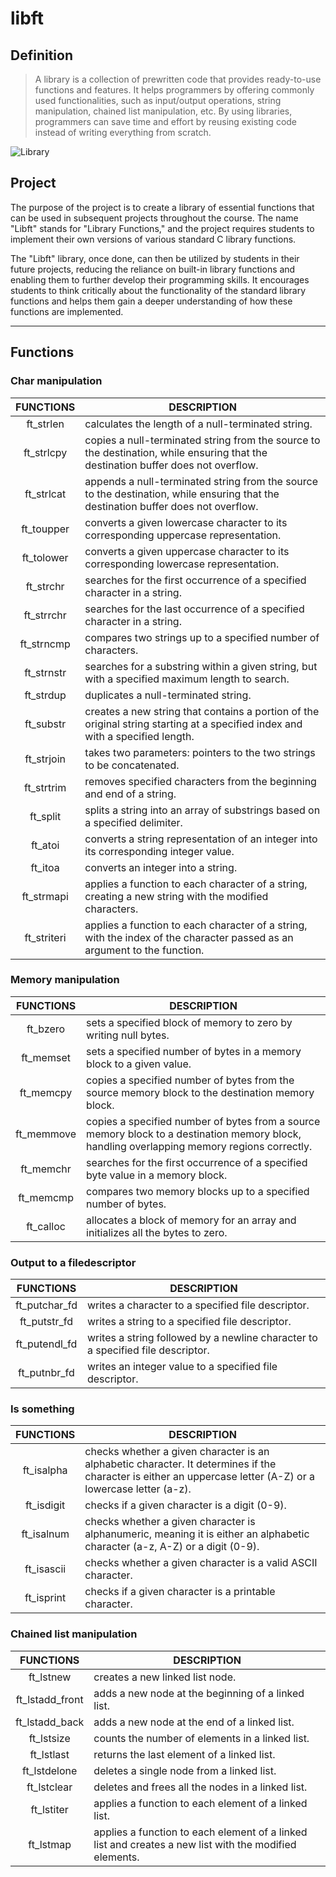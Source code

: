 # libft

## Definition
> A library is a collection of prewritten code that provides ready-to-use functions and features. It helps programmers by offering commonly used functionalities, such as input/output operations, string manipulation, chained list manipulation, etc. By using libraries, programmers can save time and effort by reusing existing code instead of writing everything from scratch.

![Library](https://github.com/Nonino42/libft/blob/master/Library.jpeg)

## Project
The purpose of the project is to create a library of essential functions that can be used in subsequent projects throughout the course. The name "Libft" stands for "Library Functions," and the project requires students to implement their own versions of various standard C library functions.

The "Libft" library, once done, can then be utilized by students in their future projects, reducing the reliance on built-in library functions and enabling them to further develop their programming skills. It encourages students to think critically about the functionality of the standard library functions and helps them gain a deeper understanding of how these functions are implemented.

***
## Functions
### Char manipulation
| FUNCTIONS | DESCRIPTION |
| :-: | --- |
| ft_strlen | calculates the length of a null-terminated string. |
| ft_strlcpy | copies a null-terminated string from the source to the destination, while ensuring that the destination buffer does not overflow. |
| ft_strlcat | appends a null-terminated string from the source to the destination, while ensuring that the destination buffer does not overflow. |
| ft_toupper | converts a given lowercase character to its corresponding uppercase representation. |
| ft_tolower | converts a given uppercase character to its corresponding lowercase representation. |
| ft_strchr | searches for the first occurrence of a specified character in a string. |
| ft_strrchr | searches for the last occurrence of a specified character in a string. |
| ft_strncmp | compares two strings up to a specified number of characters. |
| ft_strnstr | searches for a substring within a given string, but with a specified maximum length to search. |
| ft_strdup | duplicates a null-terminated string. |
| ft_substr | creates a new string that contains a portion of the original string starting at a specified index and with a specified length. |
| ft_strjoin | takes two parameters: pointers to the two strings to be concatenated. |
| ft_strtrim | removes specified characters from the beginning and end of a string. |
| ft_split | splits a string into an array of substrings based on a specified delimiter. |
| ft_atoi | converts a string representation of an integer into its corresponding integer value. |
| ft_itoa | converts an integer into a string. |
| ft_strmapi | applies a function to each character of a string, creating a new string with the modified characters. |
| ft_striteri | applies a function to each character of a string, with the index of the character passed as an argument to the function. |

### Memory manipulation
| FUNCTIONS | DESCRIPTION |
| :-: | --- |
| ft_bzero | sets a specified block of memory to zero by writing null bytes. |
| ft_memset | sets a specified number of bytes in a memory block to a given value. |
| ft_memcpy | copies a specified number of bytes from the source memory block to the destination memory block. |
| ft_memmove | copies a specified number of bytes from a source memory block to a destination memory block, handling overlapping memory regions correctly. |
| ft_memchr | searches for the first occurrence of a specified byte value in a memory block. |
| ft_memcmp | compares two memory blocks up to a specified number of bytes. |
| ft_calloc | allocates a block of memory for an array and initializes all the bytes to zero. |

### Output to a filedescriptor
| FUNCTIONS | DESCRIPTION |
| :-: | --- |
| ft_putchar_fd | writes a character to a specified file descriptor. |
| ft_putstr_fd | writes a string to a specified file descriptor. |
| ft_putendl_fd | writes a string followed by a newline character to a specified file descriptor. |
| ft_putnbr_fd | writes an integer value to a specified file descriptor. |

### Is something
| FUNCTIONS | DESCRIPTION |
| :-: | --- |
| ft_isalpha | checks whether a given character is an alphabetic character. It determines if the character is either an uppercase letter (A-Z) or a lowercase letter (a-z). |
| ft_isdigit | checks if a given character is a digit (0-9). |
| ft_isalnum | checks whether a given character is alphanumeric, meaning it is either an alphabetic character (a-z, A-Z) or a digit (0-9). |
| ft_isascii | checks whether a given character is a valid ASCII character. |
| ft_isprint | checks if a given character is a printable character. |

### Chained list manipulation
| FUNCTIONS | DESCRIPTION |
| :-: | --- |
| ft_lstnew | creates a new linked list node. |
| ft_lstadd_front | adds a new node at the beginning of a linked list. |
| ft_lstadd_back | adds a new node at the end of a linked list. |
| ft_lstsize | counts the number of elements in a linked list. |
| ft_lstlast | returns the last element of a linked list. |
| ft_lstdelone | deletes a single node from a linked list. |
| ft_lstclear | deletes and frees all the nodes in a linked list. |
| ft_lstiter | applies a function to each element of a linked list. |
| ft_lstmap | applies a function to each element of a linked list and creates a new list with the modified elements. |

